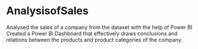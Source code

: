# AnalysisofSales
Analysed the sales of a company from the dataset with the help of Power BI
Created a Power Bi Dashboard that effectively draws conclusions and relations between the products and product categories of the company.

